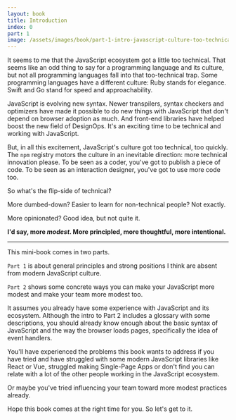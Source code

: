 ```yaml
---
layout: book
title: Introduction
index: 0
part: 1
image: /assets/images/book/part-1-intro-javascript-culture-too-technical.jpg
---
```


It seems to me that the JavaScript ecosystem got a little too technical. That seems like an odd thing to say for a programming language and its culture, but not all programming languages fall into that too-technical trap. Some programming languages have a different culture: Ruby stands for elegance. Swift and Go stand for speed and approachability.

JavaScript is evolving new syntax. Newer transpilers, syntax checkers and optimizers have made it possible to do new things with JavaScript that don't depend on browser adoption as much. And front-end libraries have helped boost the new field of DesignOps. It's an exciting time to be technical and working with JavaScript.

But, in all this excitement, JavaScript's culture got too technical, too quickly. The `npm` registry motors the culture in an inevitable direction: more technical innovation please. To be seen as a coder, you've got to publish a piece of code. To be seen as an interaction designer, you've got to use more code too.

So what's the flip-side of technical?

More dumbed-down? Easier to learn for non-technical people? Not exactly.

More opinionated? Good idea, but not quite it.

**I'd say, more _modest_. More principled, more thoughtful, more intentional.**

---

This mini-book comes in two parts.

`Part 1` is about general principles and strong positions I think are absent from modern JavaScript culture.

`Part 2` shows some concrete ways you can make your JavaScript more modest and make your team more modest too.

It assumes you already have some experience with JavaScript and its ecosystem. Although the intro to Part 2 includes a glossary with some descriptions, you should already know enough about the basic syntax of JavaScript and the way the browser loads pages, specifically the idea of event handlers. 

You'll have experienced the problems this book wants to address if you have tried and have struggled with some modern JavaScript libraries like React or Vue, struggled making Single-Page Apps or don't find you can relate with a lot of the other people working in the JavaScript ecosystem.

Or maybe you've tried influencing your team toward more modest practices already.

Hope this book comes at the right time for you. So let's get to it.
